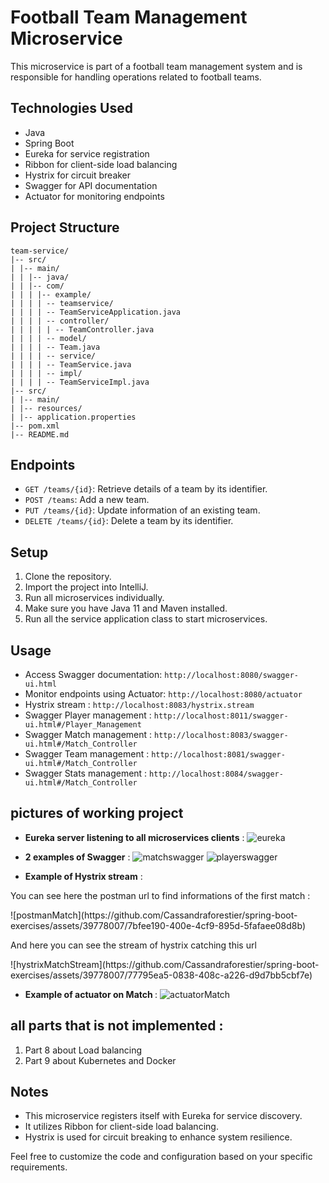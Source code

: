 # Football Team Management Microservice

This microservice is part of a football team management system and is responsible for handling operations related to football teams.

## Technologies Used

- Java
- Spring Boot
- Eureka for service registration
- Ribbon for client-side load balancing
- Hystrix for circuit breaker
- Swagger for API documentation
- Actuator for monitoring endpoints

## Project Structure
```
team-service/
|-- src/
| |-- main/
| | |-- java/
| | |-- com/
| | | |-- example/
| | | | -- teamservice/
| | | | -- TeamServiceApplication.java
| | | | -- controller/
| | | | | -- TeamController.java
| | | | -- model/
| | | | -- Team.java
| | | | -- service/
| | | | -- TeamService.java
| | | | -- impl/
| | | | -- TeamServiceImpl.java
|-- src/
| |-- main/
| |-- resources/
| |-- application.properties
|-- pom.xml
|-- README.md
```

## Endpoints

- `GET /teams/{id}`: Retrieve details of a team by its identifier.
- `POST /teams`: Add a new team.
- `PUT /teams/{id}`: Update information of an existing team.
- `DELETE /teams/{id}`: Delete a team by its identifier.

## Setup

1. Clone the repository.
2. Import the project into IntelliJ.
3. Run all microservices individually.
4. Make sure you have Java 11 and Maven installed.
5. Run all the service application class to start microservices.

## Usage

- Access Swagger documentation: `http://localhost:8080/swagger-ui.html`
- Monitor endpoints using Actuator: `http://localhost:8080/actuator`
- Hystrix stream : `http://localhost:8083/hystrix.stream`
- Swagger Player management : `http://localhost:8011/swagger-ui.html#/Player_Management`
- Swagger Match management : `http://localhost:8083/swagger-ui.html#/Match_Controller`
- Swagger Team management : `http://localhost:8081/swagger-ui.html#/Match_Controller`
- Swagger Stats management : `http://localhost:8084/swagger-ui.html#/Match_Controller`
  
## pictures of working project 

- <strong>Eureka server listening to all microservices clients</strong> :
![eureka](https://github.com/Cassandraforestier/spring-boot-exercises/assets/39778007/9a3c3e50-f6c1-448a-9566-88a799f3d233)

- <strong>2 examples of Swagger</strong> :
![matchswagger](https://github.com/Cassandraforestier/spring-boot-exercises/assets/39778007/b3dcbfca-f292-40db-94fb-ea60cc104f07)
![playerswagger](https://github.com/Cassandraforestier/spring-boot-exercises/assets/39778007/d518cd5f-c0aa-46a8-a87a-2352a4cfbea4)

- <strong>Example of Hystrix stream</strong> :
<p>You can see here the postman url to find informations of the first match :</p>
![postmanMatch](https://github.com/Cassandraforestier/spring-boot-exercises/assets/39778007/7bfee190-400e-4cf9-895d-5fafaee08d8b)
<p>And here you can see the stream of hystrix catching this url</p>
![hystrixMatchStream](https://github.com/Cassandraforestier/spring-boot-exercises/assets/39778007/77795ea5-0838-408c-a226-d9d7bb5cbf7e)

- <strong> Example of actuator on Match </strong>:
![actuatorMatch](https://github.com/Cassandraforestier/spring-boot-exercises/assets/39778007/32b9c427-609e-4db6-ada3-7468ed80fbd6)

## all parts that is not implemented :
1. Part 8 about Load balancing
2. Part 9 about Kubernetes and Docker

## Notes

- This microservice registers itself with Eureka for service discovery.
- It utilizes Ribbon for client-side load balancing.
- Hystrix is used for circuit breaking to enhance system resilience.

Feel free to customize the code and configuration based on your specific requirements.
